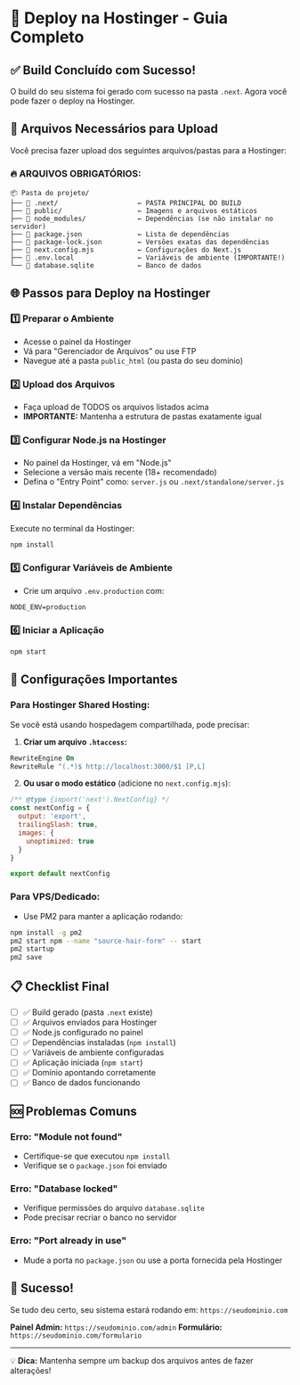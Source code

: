# 🚀 Deploy na Hostinger - Guia Completo

## ✅ Build Concluído com Sucesso!

O build do seu sistema foi gerado com sucesso na pasta `.next`. Agora você pode fazer o deploy na Hostinger.

## 📁 Arquivos Necessários para Upload

Você precisa fazer upload dos seguintes arquivos/pastas para a Hostinger:

### 🔥 **ARQUIVOS OBRIGATÓRIOS:**
```
📦 Pasta do projeto/
├── 📁 .next/                    ← PASTA PRINCIPAL DO BUILD
├── 📁 public/                   ← Imagens e arquivos estáticos
├── 📁 node_modules/             ← Dependências (se não instalar no servidor)
├── 📄 package.json              ← Lista de dependências
├── 📄 package-lock.json         ← Versões exatas das dependências
├── 📄 next.config.mjs           ← Configurações do Next.js
├── 📄 .env.local                ← Variáveis de ambiente (IMPORTANTE!)
└── 📄 database.sqlite           ← Banco de dados
```

## 🌐 Passos para Deploy na Hostinger

### 1️⃣ **Preparar o Ambiente**
- Acesse o painel da Hostinger
- Vá para "Gerenciador de Arquivos" ou use FTP
- Navegue até a pasta `public_html` (ou pasta do seu domínio)

### 2️⃣ **Upload dos Arquivos**
- Faça upload de TODOS os arquivos listados acima
- **IMPORTANTE:** Mantenha a estrutura de pastas exatamente igual

### 3️⃣ **Configurar Node.js na Hostinger**
- No painel da Hostinger, vá em "Node.js"
- Selecione a versão mais recente (18+ recomendado)
- Defina o "Entry Point" como: `server.js` ou `.next/standalone/server.js`

### 4️⃣ **Instalar Dependências**
Execute no terminal da Hostinger:
```bash
npm install
```

### 5️⃣ **Configurar Variáveis de Ambiente**
- Crie um arquivo `.env.production` com:
```env
NODE_ENV=production
```

### 6️⃣ **Iniciar a Aplicação**
```bash
npm start
```

## 🔧 Configurações Importantes

### **Para Hostinger Shared Hosting:**
Se você está usando hospedagem compartilhada, pode precisar:

1. **Criar um arquivo `.htaccess`:**
```apache
RewriteEngine On
RewriteRule ^(.*)$ http://localhost:3000/$1 [P,L]
```

2. **Ou usar o modo estático** (adicione no `next.config.mjs`):
```javascript
/** @type {import('next').NextConfig} */
const nextConfig = {
  output: 'export',
  trailingSlash: true,
  images: {
    unoptimized: true
  }
}

export default nextConfig
```

### **Para VPS/Dedicado:**
- Use PM2 para manter a aplicação rodando:
```bash
npm install -g pm2
pm2 start npm --name "source-hair-form" -- start
pm2 startup
pm2 save
```

## 📋 Checklist Final

- [ ] ✅ Build gerado (pasta `.next` existe)
- [ ] ✅ Arquivos enviados para Hostinger
- [ ] ✅ Node.js configurado no painel
- [ ] ✅ Dependências instaladas (`npm install`)
- [ ] ✅ Variáveis de ambiente configuradas
- [ ] ✅ Aplicação iniciada (`npm start`)
- [ ] ✅ Domínio apontando corretamente
- [ ] ✅ Banco de dados funcionando

## 🆘 Problemas Comuns

### **Erro: "Module not found"**
- Certifique-se que executou `npm install`
- Verifique se o `package.json` foi enviado

### **Erro: "Database locked"**
- Verifique permissões do arquivo `database.sqlite`
- Pode precisar recriar o banco no servidor

### **Erro: "Port already in use"**
- Mude a porta no `package.json` ou use a porta fornecida pela Hostinger

## 🎉 Sucesso!

Se tudo deu certo, seu sistema estará rodando em:
`https://seudominio.com`

**Painel Admin:** `https://seudominio.com/admin`
**Formulário:** `https://seudominio.com/formulario`

---

💡 **Dica:** Mantenha sempre um backup dos arquivos antes de fazer alterações!